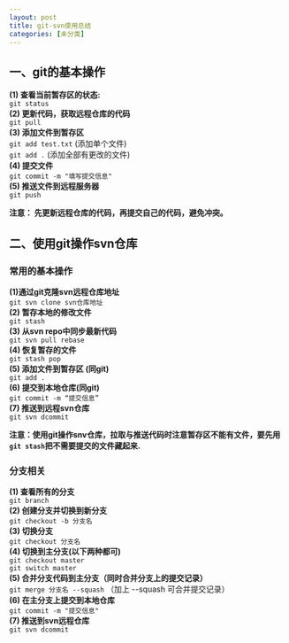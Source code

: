 ```yaml
---
layout: post
title: git-svn使用总结 
categories: [未分类]
---
```


## 一、git的基本操作

**(1) 查看当前暂存区的状态:**  
`git status`  
**(2) 更新代码，获取远程仓库的代码**  
`git pull`  
**(3) 添加文件到暂存区**  
`git add test.txt` (添加单个文件)  
`git add .` (添加全部有更改的文件)  
**(4) 提交文件**  
`git commit -m "填写提交信息"`  
**(5) 推送文件到远程服务器**  
`git push`

**注意： 先更新远程仓库的代码，再提交自己的代码，避免冲突。**

## 二、使用git操作svn仓库

### 常用的基本操作

**(1)通过git克隆svn远程仓库地址**  
`git svn clone svn仓库地址`  
**(2) 暂存本地的修改文件**  
`git stash`  
**(3) 从svn repo中同步最新代码**  
`git svn pull rebase`  
**(4) 恢复暂存的文件**  
`git stash pop`  
**(5) 添加文件到暂存区 (同git)**  
`git add .`  
**(6) 提交到本地仓库(同git)**  
`git commit -m “提交信息”`  
**(7) 推送到远程svn仓库**  
`git svn dcommit`

**注意：使用git操作snv仓库，拉取与推送代码时注意暂存区不能有文件，要先用`git stash`把不需要提交的文件藏起来.**

### 分支相关

**(1) 查看所有的分支**  
`git branch`  
**(2) 创建分支并切换到新分支**  
`git checkout -b 分支名`  
**(3) 切换分支**  
`git checkout 分支名`  
**(4) 切换到主分支(以下两种都可)**  
`git checkout master`  
`git switch master`  
**(5) 合并分支代码到主分支（同时合并分支上的提交记录）**  
`git merge 分支名 --squash` （加上 --squash 可合并提交记录）  
**(6) 在主分支上提交到本地仓库**  
`git commit -m "提交信息"`  
**(7) 推送到svn远程仓库**  
`git svn dcommit`
